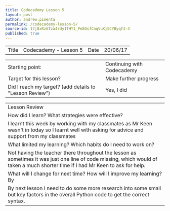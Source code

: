 ```yaml
---
title: Codecademy Lesson 5
layout: post
author: andrew.pimenta
permalink: /codecademy-lesson-5/
source-id: 17j8xRz6Tza4rUy1THY1_PeEOsfCnqVuKj5CYByqf3-4
published: true
---
```

<table>
  <tr>
    <td>Title</td>
    <td>Codecademy - Lesson 5</td>
    <td>Date</td>
    <td>20/06/17</td>
  </tr>
</table>


<table>
  <tr>
    <td>Starting point:</td>
    <td>Continuing with Codecademy</td>
  </tr>
  <tr>
    <td>Target for this lesson?</td>
    <td>Make further progress</td>
  </tr>
  <tr>
    <td>Did I reach my target? 
(add details to "Lesson Review")</td>
    <td> Yes, I did</td>
  </tr>
</table>


<table>
  <tr>
    <td>Lesson Review</td>
  </tr>
  <tr>
    <td>How did I learn? What strategies were effective? </td>
  </tr>
  <tr>
    <td>I learnt this week by working with my classmates as Mr Keen wasn't in today so I learnt well with asking for advice and support from my classmates</td>
  </tr>
  <tr>
    <td>What limited my learning? Which habits do I need to work on? </td>
  </tr>
  <tr>
    <td>Not having the teacher there throughout the lesson as sometimes it was just one line of code missing, which would of taken a much shorter time if I had Mr Keen to ask for help.</td>
  </tr>
  <tr>
    <td>What will I change for next time? How will I improve my learning?By </td>
  </tr>
  <tr>
    <td>By next lesson I need to do some more research into some small but key factors in the overall Python code to get the correct syntax. </td>
  </tr>
</table>


